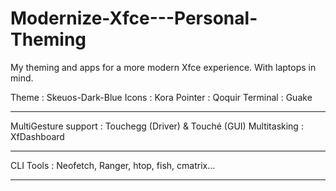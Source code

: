 # Modernize-Xfce---Personal-Theming
My theming and apps for a more modern Xfce experience. With laptops in mind. 

Theme : Skeuos-Dark-Blue
Icons : Kora
Pointer : Qoquir
Terminal : Guake

---------------------

MultiGesture support : Touchegg (Driver) & Touché (GUI)
Multitasking : XfDashboard 

--------------------

CLI Tools : Neofetch, Ranger, htop, fish, cmatrix...

--------------------

